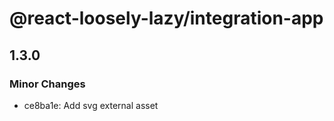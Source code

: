 # @react-loosely-lazy/integration-app

## 1.3.0

### Minor Changes

- ce8ba1e: Add svg external asset
